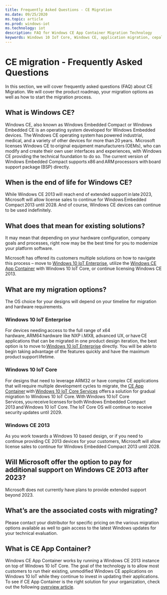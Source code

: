 ```yaml
---
title: Frequently Asked Questions - CE Migration
ms.date: 09/25/2020
ms.topic: article
ms.prod: windows-iot
ms.technology: iot
description: FAQ for Windows CE App Container Migration Technology
keywords: Windows 10 IoT Core, Windows CE, application migration, cepal, Windows CE Migration FAQ
---
```

# CE migration - Frequently Asked Questions
In this section, we will cover frequently asked questions (FAQ) about CE Migration. We will cover the product roadmap, your migration options as well as how to start the migration process.

## What is Windows CE?  
Windows CE, also known as Windows Embedded Compact or Windows Embedded CE is an operating system developed for Windows Embedded devices. The Windows CE operating system has powered industrial, medical, and a variety of other devices for more than 20 years.  Microsoft licenses Windows CE to original equipment manufacturers (OEMs), who can modify and create their own user interfaces and experiences, with Windows CE providing the technical foundation to do so. The current version of Windows Embedded Compact supports x86 and ARM processors with board support package (BSP) directly.  

## When is the end of life for Windows CE?  
While Windows CE 2013 will reach end of extended support in late 2023, Microsoft will allow license sales to continue for Windows Embedded Compact 2013 until 2028. And of course, Windows CE devices can continue to be used indefinitely.  

## What does that mean for existing solutions?  
It may mean that depending on your hardware configuration, company goals and processes, right now may be the best time for you to modernize your platform software.  

Microsoft has offered its customers multiple solutions on how to navigate this process – move to [Windows 10 IoT Enterprise](./windows-iot-enterprise.md), utilize the [Windows CE App Container](./windows-ce-app-container.md) with Windows 10 IoT Core, or continue licensing Windows CE 2013.  

## What are my migration options?  
The OS choice for your designs will depend on your timeline for migration and hardware requirements.   

### Windows 10 IoT Enterprise  
For devices needing access to the full range of x64 hardware, ARM64 hardware like NXP i.MX8, advanced UX, or have CE applications that can be migrated in one product design iteration, the best option is to move to [Windows 10 IoT Enterprise](./windows-iot-enterprise.md) directly. You will be able to begin taking advantage of the features quickly and have the maximum product support lifetime.  

### Windows 10 IoT Core  
For designs that need to leverage ARM32 or have complex CE applications that will require multiple development cycles to migrate, the [CE App Container](./windows-ce-app-container.md) with [Windows 10 IoT Core Services](/windows-hardware/manufacture/iot/iotcoreservicesoverview) offers a solution for gradual migration to Windows 10 IoT Core. With Windows 10 IoT Core Services, you receive licenses for both Windows Embedded Compact 2013 and Windows 10 IoT Core. The IoT Core OS will continue to receive security updates until 2029.  

### Windows CE 2013
As you work towards a Windows 10 based design, or if you need to continue providing CE 2013 devices for your customers, Microsoft will allow license sales to continue for Windows Embedded Compact 2013 until 2028.   


## Will Microsoft offer the option to pay for additional support on Windows CE 2013 after 2023?
Microsoft does not currently have plans to provide extended support beyond 2023.  

## What’s are the associated costs with migrating?  
Please contact your distributor for specific pricing on the various migration options available as well to gain access to the latest Windows updates for your technical evaluation.  

## What is CE App Container?
Windows CE App Container works by running a Windows CE 2013 instance on top of Windows 10 IoT Core. The goal of the technology is to allow most customers to run their existing, unmodified Windows CE applications on Windows 10 IoT while they continue to invest in updating their applications. To see if CE App Container is the right solution for your organization, check out the following [overview article](./windows-ce-app-container.md).